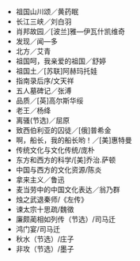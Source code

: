 
* 祖国山川颂／黄药眠
* 长江三峡／刘白羽
* 肖邦故园／[波兰]雅—伊瓦什凯维奇
* 发现／闻—多
* 北方／艾青
* 祖国呵，我亲爱的祖国／舒婷
* 祖国土／[苏联]阿赫玛托娃
* 指南录后序/文天祥
* 五人墓碑记／张溥
* 品质／[英]高尔斯华绥
* 老王／杨绛
* 离骚(节选)／屈原
* 致西伯利亚的囚徒／[俄]普希金
* 啊，船长，我的船长哟！／[美]惠特曼
* 传统文化与文化传统/庞朴
* 东方和西方的科学/[美]乔治.萨顿
* 中国与西方的文化资源/陈炎
* 拿来主义／鲁迅
* 麦当劳中的中国文化表达／翁乃群
* 烛之武退秦师/《左传》
* 谏太宗十思疏/魏徵
* 廉颇蔺相如列传（节选）/司马迁
* 鸿门宴/司马迁
* 秋水（节选）/庄子
* 非攻（节选）/墨子
